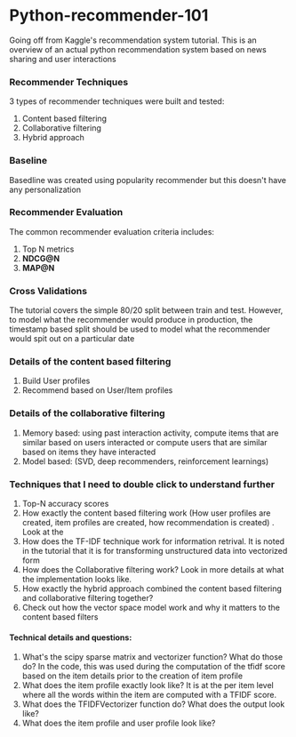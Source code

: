 # Python-recommender-101
Going off from Kaggle's recommendation system tutorial. This is an overview of an actual python recommendation system based on news sharing and user interactions 

### Recommender Techniques
3 types of recommender techniques were built and tested:
1. Content based filtering
2. Collaborative filtering
3. Hybrid approach 

### Baseline
Basedline was created using popularity recommender but this doesn't have any personalization

### Recommender Evaluation
The common recommender evaluation criteria includes:
1. Top N metrics
2. **NDCG@N** 
3. **MAP@N**

### Cross Validations
The tutorial covers the simple 80/20 split between train and test.
However, to model what the recommender would produce in production, the timestamp based split should be used to model what the recommender would spit out on a particular date

### Details of the content based filtering
1. Build User profiles 
2. Recommend based on User/Item profiles 

### Details of the collaborative filtering
1. Memory based: using past interaction activity, compute items that are similar based on users interacted or compute users that are similar based on items they have interacted
2. Model based: (SVD, deep recommenders, reinforcement learnings) 



### Techniques that I need to double click to understand further
1. Top-N accuracy scores 
2. How exactly the content based filtering work (How user profiles are created, item profiles are created, how recommendation is created) . Look at the 
3. How does the TF-IDF technique work for information retrival. It is noted in the tutorial that it is for transforming unstructured data into vectorized form
4. How does the Collaborative filtering work? Look in more details at what the implementation looks like. 
5. How exactly the hybrid approach combined the content based filtering and collaborative filtering together? 
6. Check out how the vector space model work and why it matters to the content based filters


#### Technical details and questions:
1. What's the scipy sparse matrix and vectorizer function? What do those do? In the code, this was used during the computation of the tfidf score based on the item details prior to the creation of item profile
2. What does the item profile exactly look like? It is at the per item level where all the words within the item are computed with a TFIDF score. 
3. What does the TFIDFVectorizer function do? What does the output look like?
4. What does the item profile and user profile look like? 


